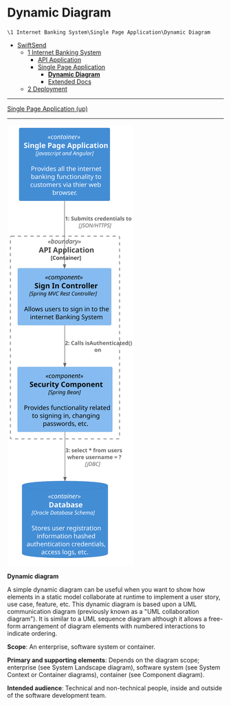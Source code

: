 # Dynamic Diagram

`\1 Internet Banking System\Single Page Application\Dynamic Diagram`

* [SwiftSend](../../../README.md)
  * [1 Internet Banking System](../../../1%20Internet%20Banking%20System/README.md)
    * [API Application](../../../1%20Internet%20Banking%20System/API%20Application/README.md)
    * [Single Page Application](../../../1%20Internet%20Banking%20System/Single%20Page%20Application/README.md)
      * [**Dynamic Diagram**](../../../1%20Internet%20Banking%20System/Single%20Page%20Application/Dynamic%20Diagram/README.md)
      * [Extended Docs](../../../1%20Internet%20Banking%20System/Single%20Page%20Application/Extended%20Docs/README.md)
  * [2 Deployment](../../../2%20Deployment/README.md)

---

[Single Page Application (up)](../../../1%20Internet%20Banking%20System/Single%20Page%20Application/README.md)

---

![diagram](dynamic.svg)

**Dynamic diagram**

A simple dynamic diagram can be useful when you want to show how elements in a static model collaborate at runtime to implement a user story, use case, feature, etc. This dynamic diagram is based upon a UML communication diagram (previously known as a "UML collaboration diagram"). It is similar to a UML sequence diagram although it allows a free-form arrangement of diagram elements with numbered interactions to indicate ordering.

**Scope**: An enterprise, software system or container.

**Primary and supporting elements**: Depends on the diagram scope; enterprise (see System Landscape diagram), software system (see System Context or Container diagrams), container (see Component diagram).

**Intended audience**: Technical and non-technical people, inside and outside of the software development team.